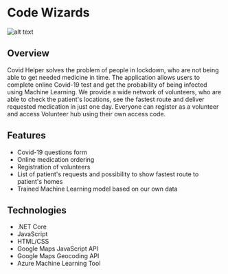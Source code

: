 # Code Wizards

![alt text](https://i.imgur.com/MP8Myj5.png)

## Overview
Covid Helper solves the problem of people in lockdown, who are not being able to get needed medicine in time. The application allows users to complete online Covid-19 test and get the probability of being infected using Machine Learning. We provide a wide network of volunteers, who are able to check the patient's locations, see the fastest route and deliver requested medication in just one day. Everyone can register as a volunteer and access Volunteer hub using their own access code.

## Features
* Covid-19 questions form
* Online medication ordering
* Registration of volunteers
* List of patient's requests and possibility to show fastest route to patient's homes
* Trained Machine Learning model based on our own data

## Technologies
* .NET Core
* JavaScript
* HTML/CSS
* Google Maps JavaScript API
* Google Maps Geocoding API
* Azure Machine Learning Tool
